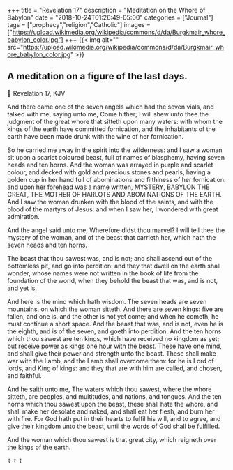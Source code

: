 +++
title = "Revelation 17"
description = "Meditation on the Whore of Babylon"
date = "2018-10-24T01:26:49-05:00"
categories = ["Journal"]
tags = ["prophecy","religion","Catholic"]
images = ["https://upload.wikimedia.org/wikipedia/commons/d/da/Burgkmair_whore_babylon_color.jpg"]
+++
{{< img alt="" src="https://upload.wikimedia.org/wikipedia/commons/d/da/Burgkmair_whore_babylon_color.jpg" >}}

## A meditation on a figure of the last days.

📖  Revelation 17, KJV

And there came one of the seven angels which had the seven vials, and talked with me, saying unto me, Come hither; I will shew unto thee the judgment of the great whore that sitteth upon many waters: with whom the kings of the earth have committed fornication, and the inhabitants of the earth have been made drunk with the wine of her fornication.
<!--more-->

So he carried me away in the spirit into the wilderness: and I saw a woman sit upon a scarlet coloured beast, full of names of blasphemy, having seven heads and ten horns. And the woman was arrayed in purple and scarlet colour, and decked with gold and precious stones and pearls, having a golden cup in her hand full of abominations and filthiness of her fornication: and upon her forehead was a name written, MYSTERY, BABYLON THE GREAT, THE MOTHER OF HARLOTS AND ABOMINATIONS OF THE EARTH. And I saw the woman drunken with the blood of the saints, and with the blood of the martyrs of Jesus: and when I saw her, I wondered with great admiration.

And the angel said unto me, Wherefore didst thou marvel? I will tell thee the mystery of the woman, and of the beast that carrieth her, which hath the seven heads and ten horns.

The beast that thou sawest was, and is not; and shall ascend out of the bottomless pit, and go into perdition: and they that dwell on the earth shall wonder, whose names were not written in the book of life from the foundation of the world, when they behold the beast that was, and is not, and yet is.

And here is the mind which hath wisdom. The seven heads are seven mountains, on which the woman sitteth. And there are seven kings: five are fallen, and one is, and the other is not yet come; and when he cometh, he must continue a short space. And the beast that was, and is not, even he is the eighth, and is of the seven, and goeth into perdition. And the ten horns which thou sawest are ten kings, which have received no kingdom as yet; but receive power as kings one hour with the beast. These have one mind, and shall give their power and strength unto the beast. These shall make war with the Lamb, and the Lamb shall overcome them: for he is Lord of lords, and King of kings: and they that are with him are called, and chosen, and faithful.

And he saith unto me, The waters which thou sawest, where the whore sitteth, are peoples, and multitudes, and nations, and tongues. And the ten horns which thou sawest upon the beast, these shall hate the whore, and shall make her desolate and naked, and shall eat her flesh, and burn her with fire. For God hath put in their hearts to fulfil his will, and to agree, and give their kingdom unto the beast, until the words of God shall be fulfilled.

And the woman which thou sawest is that great city, which reigneth over the kings of the earth.

☦︎  ☦︎  ☦︎

